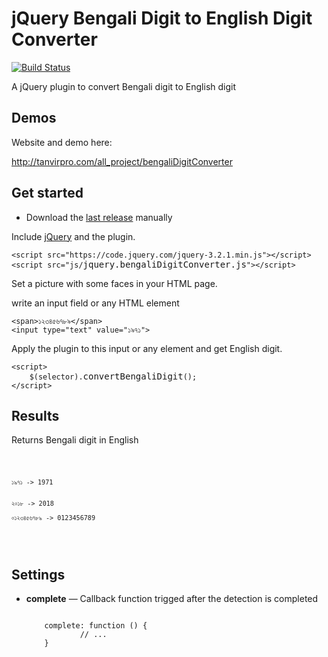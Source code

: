 
<h1>jQuery Bengali Digit to English Digit Converter</h1>

<p><a href="https://travis-ci.org/jaysalvat/https://travis-ci.org/jaysalvat/jquery.facedetection" rel="nofollow"><img alt="Build Status" src="https://camo.githubusercontent.com/f9ceb6ef378bbebcb3843e76785aee0968f171c3/68747470733a2f2f7472617669732d63692e6f72672f6a617973616c7661742f6a71756572792e66616365646574656374696f6e2e706e673f6272616e63683d6d6173746572" /></a>&nbsp;</p>

<p>A jQuery plugin to convert Bengali digit to English digit</p>

<h2>Demos</h2>

<p>Website and demo here:</p>

<p><a href="http://tanvirpro.com/" rel="nofollow">http://tanvirpro.com/all_project/bengaliDigitConverter</a></p>

<h2>Get started</h2>

<ul>
	<li>
	<p>Download the&nbsp;<a href="https://github.com/tanvirs2/jQuery-bnDigitConverter/archive/master.zip" rel="nofollow">last release</a>&nbsp;manually</p>
	</li>
</ul>

<p>Include&nbsp;<a href="https://code.jquery.com/jquery-3.2.1.min.js" rel="nofollow">jQuery</a>&nbsp;and the plugin.</p>

<pre>
<code>&lt;script src=&quot;https://code.jquery.com/jquery-3.2.1.min.js&quot;&gt;&lt;/script&gt;
&lt;script src=&quot;js/</code>jquery.bengaliDigitConverter.js<code>&quot;&gt;&lt;/script&gt;
</code></pre>

<p>Set a picture with some faces in your HTML page.</p>

<p>write an input field or any HTML&nbsp;element</p>

<pre>
<code>&lt;span&gt;১২৩৪৫৬৭৮৯&lt;/span&gt;
&lt;input type=&quot;text&quot; value=&quot;১৯৭১&quot;&gt; 
</code></pre>

<p>Apply the plugin to this input&nbsp;or any element and get English&nbsp;digit.</p>

<pre>
<code>&lt;script&gt;
    $(selector).</code>convertBengaliDigit<code>();
&lt;/script&gt;
</code></pre>

<h2>Results</h2>

<p>Returns Bengali digit in English</p>
<pre>
<code>  

	১৯৭১ -> 1971
	
	
	২০১৮ -> 2018
	
	০১২৩৪৫৬৭৮৯ -> 0123456789
</code>
</pre>
<h2>Settings</h2>

<ul>
<li>
	<p><strong>complete</strong>&nbsp;&mdash; Callback function trigged after the detection is completed</p>
<code>  	
	complete: function () {
			// ...
	}
</code>

</li>
</ul>




